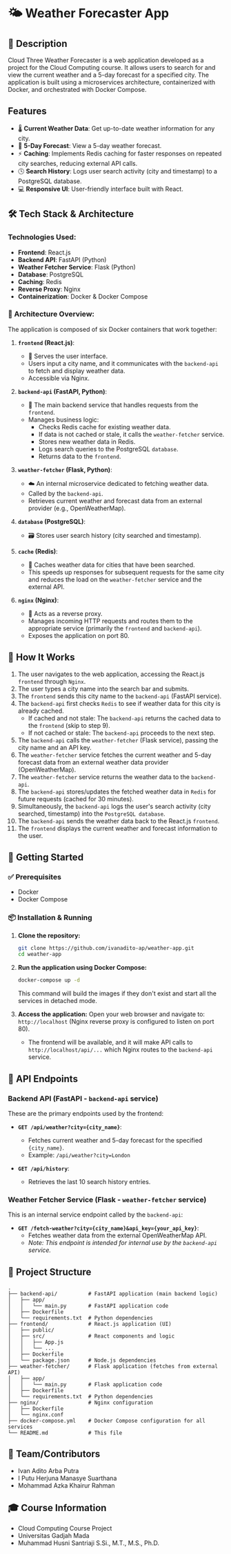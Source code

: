 # 🌤️ Weather Forecaster App

## 📝 Description
Cloud Three Weather Forecaster is a web application developed as a project for the Cloud Computing course. It allows users to search for and view the current weather and a 5-day forecast for a specified city. The application is built using a microservices architecture, containerized with Docker, and orchestrated with Docker Compose.

## Features
* 🌡️ **Current Weather Data**: Get up-to-date weather information for any city.
* 📅 **5-Day Forecast**: View a 5-day weather forecast.
* ⚡ **Caching**: Implements Redis caching for faster responses on repeated city searches, reducing external API calls.
* 🕓 **Search History**: Logs user search activity (city and timestamp) to a PostgreSQL database.
* 💻 **Responsive UI**: User-friendly interface built with React.

## 🛠️ Tech Stack & Architecture

### Technologies Used:
* **Frontend**: React.js
* **Backend API**: FastAPI (Python)
* **Weather Fetcher Service**: Flask (Python)
* **Database**: PostgreSQL
* **Caching**: Redis
* **Reverse Proxy**: Nginx
* **Containerization**: Docker & Docker Compose

### 🧱 Architecture Overview:
The application is composed of six Docker containers that work together:

1.  **`frontend` (React.js)**:
    * 🎨 Serves the user interface.
    * Users input a city name, and it communicates with the `backend-api` to fetch and display weather data.
    * Accessible via Nginx.

2.  **`backend-api` (FastAPI, Python)**:
    * 🧠 The main backend service that handles requests from the `frontend`.
    * Manages business logic:
        * Checks Redis cache for existing weather data.
        * If data is not cached or stale, it calls the `weather-fetcher` service.
        * Stores new weather data in Redis.
        * Logs search queries to the PostgreSQL `database`.
        * Returns data to the `frontend`.

3.  **`weather-fetcher` (Flask, Python)**:
    * ☁️ An internal microservice dedicated to fetching weather data.
    * Called by the `backend-api`.
    * Retrieves current weather and forecast data from an external provider (e.g., OpenWeatherMap).

4.  **`database` (PostgreSQL)**:
    * 🗃️ Stores user search history (city searched and timestamp).

5.  **`cache` (Redis)**:
    * 🚀 Caches weather data for cities that have been searched.
    * This speeds up responses for subsequent requests for the same city and reduces the load on the `weather-fetcher` service and the external API.

6.  **`nginx` (Nginx)**:
    * 🔀 Acts as a reverse proxy.
    * Manages incoming HTTP requests and routes them to the appropriate service (primarily the `frontend` and `backend-api`).
    * Exposes the application on port 80.

## 🔁 How It Works
1.  The user navigates to the web application, accessing the React.js `frontend` through `Nginx`.
2.  The user types a city name into the search bar and submits.
3.  The `frontend` sends this city name to the `backend-api` (FastAPI service).
4.  The `backend-api` first checks `Redis` to see if weather data for this city is already cached.
    * If cached and not stale: The `backend-api` returns the cached data to the `frontend` (skip to step 9).
    * If not cached or stale: The `backend-api` proceeds to the next step.
5.  The `backend-api` calls the `weather-fetcher` (Flask service), passing the city name and an API key.
6.  The `weather-fetcher` service fetches the current weather and 5-day forecast data from an external weather data provider (OpenWeatherMap).
7.  The `weather-fetcher` service returns the weather data to the `backend-api`.
8.  The `backend-api` stores/updates the fetched weather data in `Redis` for future requests (cached for 30 minutes).
9.  Simultaneously, the `backend-api` logs the user's search activity (city searched, timestamp) into the `PostgreSQL database`.
10. The `backend-api` sends the weather data back to the React.js `frontend`.
11. The `frontend` displays the current weather and forecast information to the user.

## 🚀 Getting Started

### ✅ Prerequisites
* Docker
* Docker Compose

### 📦 Installation & Running
1.  **Clone the repository:**
    ```bash
    git clone https://github.com/ivanadito-ap/weather-app.git
    cd weather-app
    ```

2.  **Run the application using Docker Compose:**
    ```bash
    docker-compose up -d
    ```
    This command will build the images if they don't exist and start all the services in detached mode.

3.  **Access the application:**
    Open your web browser and navigate to:
    `http://localhost`
    (Nginx reverse proxy is configured to listen on port 80).

    * The frontend will be available, and it will make API calls to `http://localhost/api/...` which Nginx routes to the `backend-api` service.

## 🔧 API Endpoints

### Backend API (FastAPI - `backend-api` service)
These are the primary endpoints used by the frontend:

* **`GET /api/weather?city={city_name}`**:
    * Fetches current weather and 5-day forecast for the specified `{city_name}`.
    * Example: `/api/weather?city=London`

* **`GET /api/history`**:
    * Retrieves the last 10 search history entries.

### Weather Fetcher Service (Flask - `weather-fetcher` service)
This is an internal service endpoint called by the `backend-api`:

* **`GET /fetch-weather?city={city_name}&api_key={your_api_key}`**:
    * Fetches weather data from the external OpenWeatherMap API.
    * *Note: This endpoint is intended for internal use by the `backend-api` service.*

## 📁 Project Structure
```
.
├── backend-api/          # FastAPI application (main backend logic)
│   ├── app/
│   │   └── main.py       # FastAPI application code
│   ├── Dockerfile
│   └── requirements.txt  # Python dependencies
├── frontend/             # React.js application (UI)
│   ├── public/
│   ├── src/              # React components and logic
│   │   ├── App.js
│   │   └── ...
│   ├── Dockerfile
│   └── package.json      # Node.js dependencies
├── weather-fetcher/      # Flask application (fetches from external API)
│   ├── app/
│   │   └── main.py       # Flask application code
│   ├── Dockerfile
│   └── requirements.txt  # Python dependencies
├── nginx/                # Nginx configuration
│   ├── Dockerfile
│   └── nginx.conf
├── docker-compose.yml    # Docker Compose configuration for all services
└── README.md             # This file
```

## 👥 Team/Contributors
* Ivan Adito Arba Putra
* I Putu Herjuna Manasye Suarthana
* Mohammad Azka Khairur Rahman

## 🎓 Course Information
* Cloud Computing Course Project
* Universitas Gadjah Mada   
* Muhammad Husni Santriaji S.Si., M.T., M.S., Ph.D.
